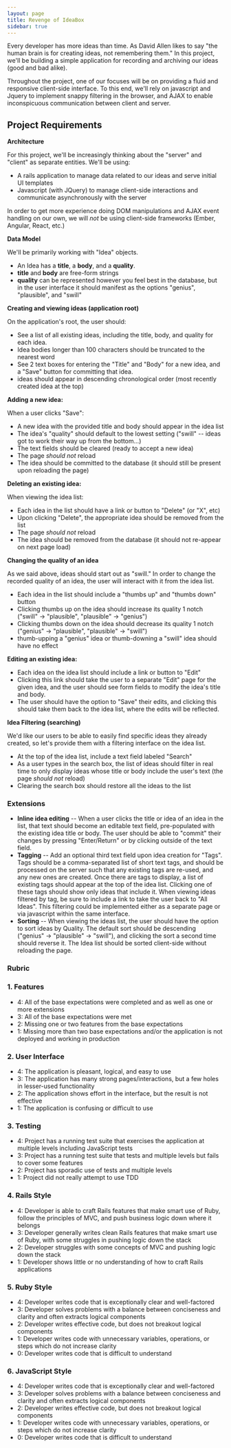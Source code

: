 ```yaml
---
layout: page
title: Revenge of IdeaBox
sidebar: true
---
```


Every developer has more ideas than time. As David Allen likes to say "the
human brain is for creating ideas, not remembering them." In this project,
we'll be building a simple application for recording and archiving our ideas
(good and bad alike).

Throughout the project, one of our focuses will be on providing a fluid and responsive
client-side interface. To this end, we'll rely on javascript and Jquery
to implement snappy filtering in the browser, and AJAX to enable
inconspicuous communication between client and server.

## Project Requirements

__Architecture__

For this project, we'll be increasingly thinking about the "server" and "client"
as separate entities. We'll be using:

* A rails application to manage data related to our ideas and serve
  initial UI templates
* Javascript (with JQuery) to manage client-side interactions and communicate
  asynchronously with the server

In order to get more experience doing DOM manipulations and AJAX event handling on our own,
we will _not_ be using client-side frameworks (Ember, Angular, React, etc.)

__Data Model__

We'll be primarily working with "Idea" objects.

* An Idea has a __title__, a __body__, and a __quality__.
* __title__ and __body__ are free-form strings
* __quality__ can be represented however you feel best in the database,
  but in the user interface it should manifest as the options "genius", "plausible", and "swill"

__Creating and viewing ideas (application root)__

On the application's root, the user should:

* See a list of all existing ideas, including the title, body, and quality for each idea.
* Idea bodies longer than 100 characters should be truncated to the nearest word
* See 2 text boxes for entering the "Title" and "Body" for a new idea,
  and a "Save" button for committing that idea.
* ideas should appear in descending chronological order (most recently created
  idea at the top)

__Adding a new idea:__

When a user clicks "Save":

* A new idea with the provided title and body should appear in the idea list
* The idea's "quality" should default to the lowest setting ("swill" -- ideas got to
  work their way up from the bottom...)
* The text fields should be cleared (ready to accept a new idea)
* The page _should not_ reload
* The idea should be committed to the database (it should still be present upon reloading the page)

__Deleting an existing idea:__

When viewing the idea list:

* Each idea in the list should have a link or button to "Delete" (or "X", etc)
* Upon clicking "Delete", the appropriate idea should be removed from the list
* The page _should not_ reload
* The idea should be removed from the database (it should not re-appear on next page load)

__Changing the quality of an idea__

As we said above, ideas should start out as "swill." In order to change the
recorded quality of an idea, the user will interact with it from the idea list.

* Each idea in the list should include a "thumbs up" and "thumbs down" button
* Clicking thumbs up on the idea should increase its quality 1 notch ("swill" -> "plausible",
  "plausible" -> "genius")
* Clicking thumbs down on the idea should decrease its quality 1 notch ("genius" -> "plausible",
  "plausible" -> "swill")
* thumb-upping a "genius" idea or thumb-downing a "swill" idea should have no effect

__Editing an existing idea:__

* Each idea on the idea list should include a link or button to "Edit"
* Clicking this link should take the user to a separate "Edit" page for the given
  idea, and the user should see form fields to modify the idea's title and body.
* The user should have the option to "Save" their edits, and clicking this should
  take them back to the idea list, where the edits will be reflected.

__Idea Filtering (searching)__

We'd like our users to be able to easily find specific ideas they already created, so
let's provide them with a filtering interface on the idea list.

* At the top of the idea list, include a text field labeled "Search"
* As a user types in the search box, the list of ideas should filter in real
  time to only display ideas whose title or body include the user's text (the page _should not_ reload)
* Clearing the search box should restore all the ideas to the list

### Extensions

* __Inline idea editing__ -- When a user clicks the title or idea of an idea in the list, that text should become an editable text field,
  pre-populated with the existing idea title or body. The user should be able to "commit" their changes by pressing "Enter/Return" or by
  clicking outside of the text field.
* __Tagging__ -- Add an optional third text field upon idea creation for "Tags". Tags should be a
  comma-separated list of short text tags, and should be processed on the server
  such that any existing tags are re-used, and any new ones are created. Once there are
  tags to display, a list of existing tags should appear at the top of the idea list.
  Clicking one of these tags should show only ideas that include it. When viewing ideas
  filtered by tag, be sure to include a link to take the user back to "All Ideas". This
  filtering could be implemented either as a separate page or via javascript within the
  same interface.
* __Sorting__ -- When viewing the ideas list, the user should have the option to sort
  ideas by Quality. The default sort should be descending ("genius" -> "plausible" -> "swill"),
  and clicking the sort a second time should reverse it. The Idea list should
  be sorted client-side without reloading the page.

### Rubric

### 1. Features

* 4: All of the base expectations were completed and as well as one or more extensions
* 3: All of the base expectations were met
* 2: Missing one or two features from the base expectations
* 1: Missing more than two base expectations and/or the application is not deployed and working in production

### 2. User Interface

* 4: The application is pleasant, logical, and easy to use
* 3: The application has many strong pages/interactions, but a few holes in lesser-used functionality
* 2: The application shows effort in the interface, but the result is not effective
* 1: The application is confusing or difficult to use

### 3. Testing

* 4: Project has a running test suite that exercises the application at multiple levels including JavaScript tests
* 3: Project has a running test suite that tests and multiple levels but fails to cover some features
* 2: Project has sporadic use of tests and multiple levels
* 1: Project did not really attempt to use TDD

### 4. Rails Style

* 4: Developer is able to craft Rails features that make smart use of Ruby, follow the principles of MVC, and push business logic down where it belongs
* 3: Developer generally writes clean Rails features that make smart use of Ruby, with some struggles in pushing logic down the stack
* 2: Developer struggles with some concepts of MVC and pushing logic down the stack
* 1: Developer shows little or no understanding of how to craft Rails applications

### 5. Ruby Style

* 4: Developer writes code that is exceptionally clear and well-factored
* 3: Developer solves problems with a balance between conciseness and clarity and often extracts logical components
* 2: Developer writes effective code, but does not breakout logical components
* 1: Developer writes code with unnecessary variables, operations, or steps which do not increase clarity
* 0: Developer writes code that is difficult to understand

### 6. JavaScript Style

* 4: Developer writes code that is exceptionally clear and well-factored
* 3: Developer solves problems with a balance between conciseness and clarity and often extracts logical components
* 2: Developer writes effective code, but does not breakout logical components
* 1: Developer writes code with unnecessary variables, operations, or steps which do not increase clarity
* 0: Developer writes code that is difficult to understand
